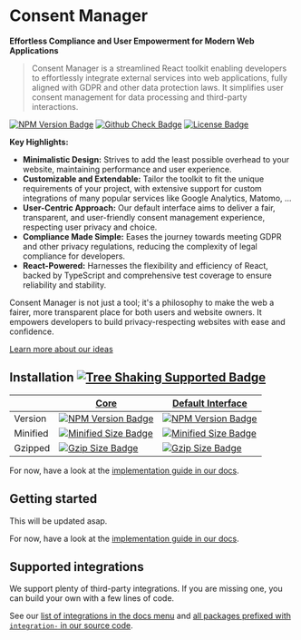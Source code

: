 # Consent Manager

**Effortless Compliance and User Empowerment for Modern Web Applications**

> Consent Manager is a streamlined React toolkit enabling developers to effortlessly integrate external services into web applications, fully aligned with GDPR and other data protection laws. It simplifies user consent management for data processing and third-party interactions.

[![NPM Version Badge](https://badgen.net/npm/v/@consent-manager/core)](https://www.npmjs.com/package/@consent-manager/core)
[![Github Check Badge](https://badgen.net/github/checks/hashbite/consent-manager/main)](https://github.com/hashbite/consent-manager/actions)
[![License Badge](https://badgen.net/npm/license/@consent-manager/core)](https://github.com/hashbite/consent-manager/blob/main/LICENSE)

**Key Highlights:**

- **Minimalistic Design:** Strives to add the least possible overhead to your website, maintaining performance and user experience.
- **Customizable and Extendable:** Tailor the toolkit to fit the unique requirements of your project, with extensive support for custom integrations of many popular services like Google Analytics, Matomo, ...
- **User-Centric Approach:** Our default interface aims to deliver a fair, transparent, and user-friendly consent management experience, respecting user privacy and choice.
- **Compliance Made Simple:** Eases the journey towards meeting GDPR and other privacy regulations, reducing the complexity of legal compliance for developers.
- **React-Powered:** Harnesses the flexibility and efficiency of React, backed by TypeScript and comprehensive test coverage to ensure reliability and stability.

Consent Manager is not just a tool; it's a philosophy to make the web a fairer, more transparent place for both users and website owners. It empowers developers to build privacy-respecting websites with ease and confidence.

[Learn more about our ideas](https://hashbite.github.io/consent-manager/docs/)

## Installation [![Tree Shaking Supported Badge](https://badgen.net/bundlephobia/tree-shaking/@consent-manager/core)](https://bundlephobia.com/result?p=@consent-manager/core)

|          | [Core](https://github.com/hashbite/consent-manager/tree/main/packages/core)                                                                  | [Default Interface](https://github.com/hashbite/consent-manager/tree/main/packages/interface-default)                                                                  |
| -------- | -------------------------------------------------------------------------------------------------------------------------------------------- | ---------------------------------------------------------------------------------------------------------------------------------------------------------------------- |
| Version  | [![NPM Version Badge](https://badgen.net/npm/v/@consent-manager/core)](https://www.npmjs.com/package/@consent-manager/core)                  | [![NPM Version Badge](https://badgen.net/npm/v/@consent-manager/core)](https://www.npmjs.com/package/@consent-manager/interface-default)                               |
| Minified | [![Minified Size Badge](https://badgen.net/bundlephobia/min/@consent-manager/core)](https://bundlephobia.com/result?p=@consent-manager/core) | [![Minified Size Badge](https://badgen.net/bundlephobia/min/@consent-manager/interface-default)](https://bundlephobia.com/result?p=@consent-manager/interface-default) |
| Gzipped  | [![Gzip Size Badge](https://badgen.net/bundlephobia/minzip/@consent-manager/core)](https://bundlephobia.com/result?p=@consent-manager/core)  | [![Gzip Size Badge](https://badgen.net/bundlephobia/minzip/@consent-manager/interface-default)](https://bundlephobia.com/result?p=@consent-manager/interface-default)  |

For now, have a look at the [implementation guide in our docs](https://hashbite.github.io/consent-manager/docs/getting-started).

## Getting started

This will be updated asap.

For now, have a look at the [implementation guide in our docs](https://hashbite.github.io/consent-manager/docs/getting-started).

## Supported integrations

We support plenty of third-party integrations. If you are missing one, you can build your own with a few lines of code.

See our [list of integrations in the docs menu](https://hashbite.github.io/consent-manager/docs/) and [all packages prefixed with `integration-` in our source code](https://github.com/hashbite/consent-manager/tree/main/packages).
